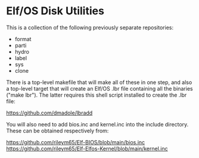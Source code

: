# Elf/OS Disk Utilities

This is a collection of the following previously separate repositories:

* format
* parti
* hydro
* label
* sys
* clone

There is a top-level makefile that will make all of these in one step, and also a top-level target that will create an Elf/OS .lbr file containing all the binaries ("make lbr"). The latter requires this shell script installed to create the .lbr file:

<https://github.com/dmadole/lbradd>

You will also need to add bios.inc and kernel.inc into the include directory. These can be obtained respectively from:

https://github.com/rileym65/Elf-BIOS/blob/main/bios.inc  
https://github.com/rileym65/Elf-Elfos-Kernel/blob/main/kernel.inc  

